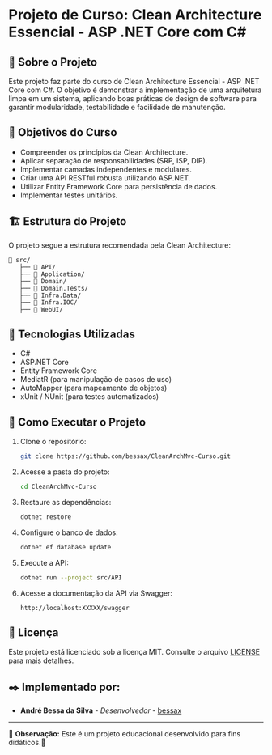 # Projeto de Curso: Clean Architecture Essencial - ASP .NET Core com C#

## 📌 Sobre o Projeto
Este projeto faz parte do curso de Clean Architecture Essencial - ASP .NET Core com C#. O objetivo é demonstrar a implementação de uma arquitetura limpa em um sistema, aplicando boas práticas de design de software para garantir modularidade, testabilidade e facilidade de manutenção.

## 🎯 Objetivos do Curso
- Compreender os princípios da Clean Architecture.
- Aplicar separação de responsabilidades (SRP, ISP, DIP).
- Implementar camadas independentes e modulares.
- Criar uma API RESTful robusta utilizando ASP.NET.
- Utilizar Entity Framework Core para persistência de dados.
- Implementar testes unitários.

## 🏗️ Estrutura do Projeto
O projeto segue a estrutura recomendada pela Clean Architecture:

```
📂 src/
   ├── 📂 API/      
   ├── 📂 Application/           
   ├── 📂 Domain/
   ├── 📂 Domain.Tests/    
   ├── 📂 Infra.Data/
   ├── 📂 Infra.IOC/    
   ├── 📂 WebUI/            
```

## 🔧 Tecnologias Utilizadas
- C#
- ASP.NET Core
- Entity Framework Core
- MediatR (para manipulação de casos de uso)
- AutoMapper (para mapeamento de objetos)
- xUnit / NUnit (para testes automatizados)

## 🚀 Como Executar o Projeto
1. Clone o repositório:
   ```sh
   git clone https://github.com/bessax/CleanArchMvc-Curso.git
   ```
2. Acesse a pasta do projeto:
   ```sh
   cd CleanArchMvc-Curso
   ```
3. Restaure as dependências:
   ```sh
   dotnet restore
   ```
4. Configure o banco de dados:
   ```sh
   dotnet ef database update
   ```
5. Execute a API:
   ```sh
   dotnet run --project src/API
   ```
6. Acesse a documentação da API via Swagger:
   ```
   http://localhost:XXXXX/swagger
   ```

## 📝 Licença
Este projeto está licenciado sob a licença MIT. Consulte o arquivo [LICENSE](LICENSE) para mais detalhes.


## ✒️ Implementado por:
- **André Bessa da Silva** - _Desenvolvedor_  - [bessax](https://github.com/bessax)

---
📌 **Observação:** Este é um projeto educacional desenvolvido para fins didáticos.🎉

